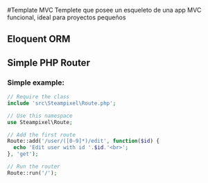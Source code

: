 #Template MVC
Templete que posee un esqueleto de una app MVC funcional, ideal para proyectos pequeños
## Eloquent ORM
## Simple PHP Router
### Simple example:
```php
// Require the class
include 'src\Steampixel\Route.php';

// Use this namespace
use Steampixel\Route;

// Add the first route
Route::add('/user/([0-9]*)/edit', function($id) {
  echo 'Edit user with id '.$id.'<br>';
}, 'get');

// Run the router
Route::run('/');
```
